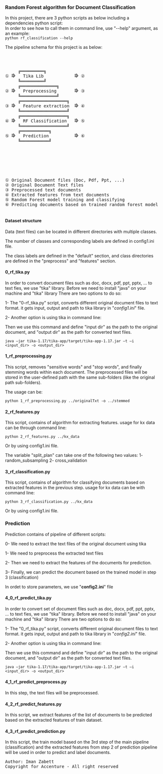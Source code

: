 ### Random Forest algorithm for Document Classification

In this project, there are 3 python scripts as below including a dependencies python script:
<br />
In order to see how to call them in command line, use "--help" argument, as an example: 
<br />
`python rf_classification --help`

The pipeline schema for this project is as below:
<br />

<pre>


         
     ╔═════════╗ 
&#9312; &#11078;   Tika Lib            &#11078; &#9313;
     ╚═════════╝
     ╔══════════════╗ 
&#9313; &#11078;   Preprocessing       &#11078; &#9314;
     ╚══════════════╝
     ╔══════════════════╗ 
&#9314; &#11078;   Feature extraction  &#11078; &#9315;
     ╚══════════════════╝
     ╔══════════════════╗ 
&#9315; &#11078;   RF Classification   &#11078; &#9316;
     ╚══════════════════╝
     ╔═══════════╗ 
&#9316; &#11078;   Prediction          &#11078; &#9317;
     ╚═══════════╝
<br/>

<br/>
<br/>
&#9312; Original Document files (Doc, Pdf, Ppt, ...)
&#9313; Original Document Text files
&#9314; Preprocessed text documents 
&#9315; Extracted features from text documents
&#9316; Random Forest model training and classifying
&#9317; Predicting documents based on trained random forest model

</pre>



#### Dataset structure
Data (text files) can be located in different directories with multiple classes.

The number of classes and corresponding labels are defined in config1.ini file.

The class labels are defined in the "default" section, and class directories are defined in the "preprocess" and "features" section.

#### 0_rf_tika.py
In order to convert document files such as doc, docx, pdf, ppt, pptx, ... to text fies, we use "tika" library. 
Before we need to install "java" on your machine and "tika" library
There are two options to do so:

1- The "0-rf_tika.py" script, converts different original document files to text format.
it gets input, output and path to tika library in "*config1.ini*" file.


2- Another option is using tika in command line:

Then we use this command and define "input dir" as the path to the original document, and "output dir" as the path for converted text files.

`java –jar tika-1.17/tika-app/target/tika-app-1.17.jar –t –i <input_dir> -o <output_dir>`


#### 1_rf_preprocessing.py
This script, removes "sensitive words" and "stop words", and finally stemming words within each document.
The preprocessed files will be stored in the user-defined path with the same sub-folders (like the original path sub-folders).

The usage can be:

`python 1_rf_preprocessing.py ../originalTxt -o ../stemmed`

#### 2_rf_features.py
This script, contains of algorithm for extracting features.
usage for kx data can be through command line:

`python 2_rf_features.py ../kx_data`

Or by using config1.ini file.

The variable "split_plan" can take one of the following two values:
1- random_subsampling
2- cross_validation

#### 3_rf_classification.py
This script, contains of algorithm for classifying documents based on extracted features in the previous step.
usage for kx data can be with command line:

`python 3_rf_classification.py ../kx_data`

Or by using config1.ini file.

### Prediction
Prediction contains of pipeline of different scripts:

0- We need to extract the text files of the original document using tika

1- We need to preprocess the extracted text files

2- Then we need to extract the features of the documents for prediction.

3- Finally, we can predict the document based on the trained model in step 3 (classification)

In ordet to store parameters, we use "**config2.ini**" file
#### 4_0_rf_predict_tika.py
In order to convert set of document files such as doc, docx, pdf, ppt, pptx, ... to text fies, we use "tika" library. 
Before we need to install "java" on your machine and "tika" library
There are two options to do so:

1- The "0_rf_tika.py" script, converts different original document files to text format.
it gets input, output and path to tika library in "*config2.ini*" file.


2- Another option is using tika in command line:

Then we use this command and define "input dir" as the path to the original document, and "output dir" as the path for converted text files.

`java –jar tika-1.17/tika-app/target/tika-app-1.17.jar –t –i <input_dir> -o <output_dir>`


#### 4_1_rf_predict_preprocess.py
In this step, the text files will be preprocessed.

#### 4_2_rf_predict_features.py
In this script, we extract features of the list of documents to be predicted based on the extracted features of train dataset.

#### 4_3_rf_predict_prediction.py
In this script, the train model based on the 3rd step of the main pipeline (classification) and the extracted features from step 2 of prediction pipeline will be used in order to predict and label documents.




<pre>
Author: Iman Zabett
Copyright for Accenture - All right reserved
</pre>
